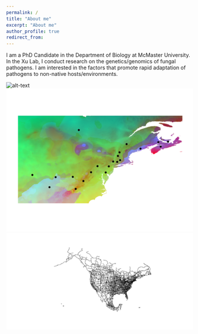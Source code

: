 ```yaml
---
permalink: /
title: "About me"
excerpt: "About me"
author_profile: true
redirect_from: 
---
```



I am a PhD Candidate in the Department of Biology at McMaster University. In the Xu Lab, I conduct research on the genetics/genomics of fungal pathogens. I am interested in the factors that promote rapid adaptation of pathogens to non-native hosts/environments.

![alt-text](images/users_year.gif "The movement of human visitors between caves in North America")
![alt-text](images/raster_pca_map.png)
![alt-text](images/major_roads.png "Are major roadways a barrier to fungal pathogen dispersal?")
